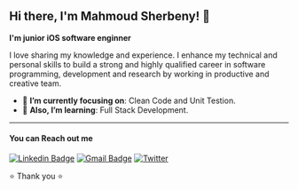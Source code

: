 <h2> Hi there, I'm Mahmoud Sherbeny! 👋</h2>

**I'm junior iOS software enginner**

I love sharing my knowledge and experience. I enhance my technical and personal skills to build a strong and highly qualified career in software programming, development and research by working in productive and creative team. 

- 🎯 **I’m currently focusing on**: Clean Code and Unit Testion.
- 🔭 **Also, I’m learning**: Full Stack Development.

<hr/>

#### You can Reach out me
[![Linkedin Badge](https://img.shields.io/badge/-Sherboo96-blue?logo=Linkedin&logoColor=white&link=https://www.linkedin.com/in/Sherboo96/)](https://www.linkedin.com/in/Sherboo96/) 
[![Gmail Badge](https://img.shields.io/badge/-sherbeny2096@gmail.com-c14438?logo=Gmail&logoColor=white&link=mailto:sherbeny2096@gmail.com)](mailto:sherbeny2096@gmail.com)
[![Twitter](https://img.shields.io/twitter/url/https/twitter.com/cloudposse.svg?style=social&label=Follow%20%40Sherboo96)](https://twitter.com/Sherboo96)

⭐️ Thank you ⭐️


